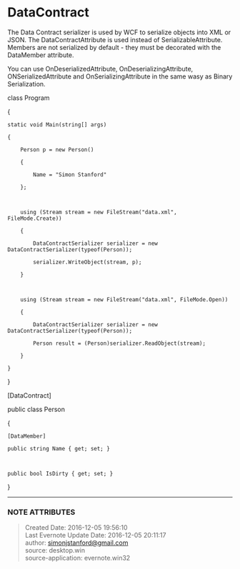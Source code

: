 # DataContract

The Data Contract serializer is used by WCF to serialize objects into XML or
JSON. The DataContractAttribute is used instead of SerializableAttribute.
Members are not serialized by default - they must be decorated with the
DataMember attribute.

  

You can use OnDeserializedAttribute, OnDeserializingAttribute,
ONSerializedAttribute and OnSerializingAttribute in the same wasy as Binary
Serialization.

  

  

class Program

{

    static void Main(string[] args)

    {

        Person p = new Person()

        {

            Name = "Simon Stanford"

        };

  

        using (Stream stream = new FileStream("data.xml", FileMode.Create))

        {

            DataContractSerializer serializer = new DataContractSerializer(typeof(Person));

            serializer.WriteObject(stream, p);

        }

  

        using (Stream stream = new FileStream("data.xml", FileMode.Open))

        {

            DataContractSerializer serializer = new DataContractSerializer(typeof(Person));

            Person result = (Person)serializer.ReadObject(stream);

        }

    }

}

  

[DataContract]

public class Person

{

    [DataMember]

    public string Name { get; set; }

  

    public bool IsDirty { get; set; }

}

  


---
### NOTE ATTRIBUTES
>Created Date: 2016-12-05 19:56:10  
>Last Evernote Update Date: 2016-12-05 20:11:17  
>author: simonjstanford@gmail.com  
>source: desktop.win  
>source-application: evernote.win32  